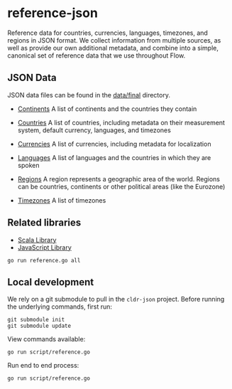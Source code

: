 # reference-json

Reference data for countries, currencies, languages, timezones, and
regions in JSON format. We collect information from multiple sources,
as well as provide our own additional metadata, and combine into a
simple, canonical set of reference data that we use throughout Flow.

## JSON Data

JSON data files can be found in the
[data/final](/flowcommerce/json-reference/tree/master/data/final)
directory.

  - [Continents](/flowcommerce/json-reference/blob/master/data/final/continents.json)
    A list of continents and the countries they contain

  - [Countries](/flowcommerce/json-reference/blob/master/data/final/countries.json)
    A list of countries, including metadata on their measurement
    system, default currency, languages, and timezones

  - [Currencies](/flowcommerce/json-reference/blob/master/data/final/currencies.json)
    A list of currencies, including metadata for localization

  - [Languages](/flowcommerce/json-reference/blob/master/data/final/languages.json)
    A list of languages and the countries in which they are spoken

  - [Regions](/flowcommerce/json-reference/blob/master/data/final/regions.json)
    A region represents a geographic area of the world. Regions can be countries, continents or other political areas (like the Eurozone)

  - [Timezones](/flowcommerce/json-reference/blob/master/data/final/timezones.json)
    A list of timezones

## Related libraries

  - [Scala Library](/flowcommerce/lib-reference-scala)
  - [JavaScript Library](/flowcommerce/lib-reference-javascript)

  `go run reference.go all`

## Local development

We rely on a git submodule to pull in the `cldr-json` project. Before
running the underlying commands, first run:


```
git submodule init
git submodule update
```

View commands available:

  `go run script/reference.go`

Run end to end process:

  `go run script/reference.go`
